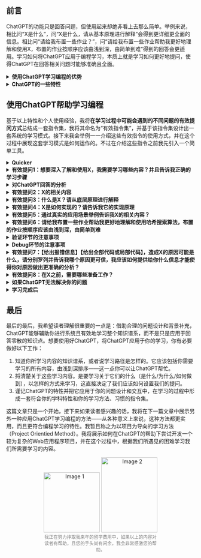 ## 前言


ChatGPT的功能只是回答问题，但使用起来却绝非看上去那么简单。举例来说，相比问“X是什么”，问“X是什么，请从基本原理进行解释”会得到更详细更全面的信息。相比问“请给我布置一些作业？”，问“请给我布置一些作业帮助我更好地理解和使用X，布置的作业按顺序应该由浅到深，由简单到难”得到的回答会更适用。学习如何将ChatGPT应用于编程学习，本质上就是学习如何更好地提问，使得ChatGPT在回答相关问题时能够准确且全面。



<details>
<summary> <strong> 使用ChatGPT学习编程的优势</summary></strong>



#### ChatGPT能够明显提高学习效率
可以将弄懂一个知识点所耗费的时间分为两部分：

1. 用于找到解答的时间

2. 用于理解解答的时间
 
ChatGPT将（1）和（2）所需的时间缩短到一个惊人的程度，特别是（1）部分。在ChatGPT之前，我们需要耗费大量的时间在（1）中。大家可以回想自己在ChatGPT之前为找到某个问题的解答的经历，有时候我们甚至可能在这上面花费数小时乃至数天，而ChatGPT不需要一分钟就能解决（更复杂的问题则需要多次交互，但花费的时间也要少得多得多）。而在（2）中，ChatGPT也能帮助你迅速理解解答并且针对对你的任何疑惑做出解答。


以前我们也许需要花费数个小时甚至数天来寻找答案，而理解答案的过程却不需要十分钟，现在有了ChatGPT，我们可以将整个过程——从寻找到理解答案——都缩短到5分钟。

#### ChatGPT能够降低学习的难度
**ChatGPT对于知识点的解释是动态的**，这一点是它和搜索引擎、书籍和其它知识获取方式的本质差异。同样一个知识点，如果出现在书或搜索引擎上，它的解释是已经固定的，它不会因为你看不懂而修改一个字，而如果出现在ChatGPT，你可以说“我看不懂，请解释得更详细一点”，可以说”我看不懂英文，请使用中文解答“，可以说“请尝试向一个完全没有这方面知识的人解释这个知识点”。

此外**ChatGPT还能够基于单个知识点无限扩展、延伸，帮助你理解各个知识点之间的关系，将知识点放入整个知识体系和实践中**。

#### ChatGPT能够降低学习的成本

最直接的，ChatGPT免去了购买大部分书籍的花费。我们只需要一个网站，或者只是一张完备的学习路径图，接下来的都可以交给ChatGPT。只有在学习到一定深度后，我们才需要特别购买一些书籍来补充欠缺。

ChatGPT免去了培训的费用。没有任何老师能够像ChatGPT这样，全天无休等待你的提问，耐心、专业，从不感到厌烦。

唯一且非常值得的费用也许是ChatGPT Plus的会员费用，每月20＄，绝对物超所值。

</details>


<details>
<summary> <strong> ChatGPT的一些特性</summary></strong>
 
在正式开始学习之前，有必要先简单介绍一下ChatGPT的一些特性，利用好这些特性能够帮助你更正确地设计你的问题，从而提高ChatGPT的回答质量。

#### ChatGPT的回答质量取决于提问质量
不同提问方式得到的答案质量差异是巨大的。比如我之前提到的，同样一个知识点，如果你只是普通询问“是什么”，那给出来的回答就会比较简单，有时候无法满足你对这个知识点应该达到的掌握程度。但是如果你问“X是什么？请从底层原理进行解释”，那么ChatGPT给出的答案就会详细得多。我们需要根据我们所问问题的情境，设计出适合该类问题的提问方式，这样才能得到质量更好的回答。


#### ChatGPT的答案并非一蹴而就
ChatGPT并不是一键给出正确答案，它是在与你不断交互的过程中才慢慢形成一个较为正确的回答，并且这个回答还能继续根据你的反馈进行修正。这就也是说，在绝大多数情况下，如果它的回答不能满足你的需求，你应该继续补充条件或者尝试修改自己的提问方式，并且将代码的结果也反馈给它。这样经过多轮的交互后，相比最初，ChatGPT给你的回答会清晰有效得多。当然，可能直到最后ChatGPT给出的结果也并不能让你满意，这就要说到下一个特点。

#### 使用ChatGPT并非只是为了获得正确答案
使用ChatGPT来完成一个任务和使用ChatGPT来学习是两回事。在前者的情境下，你会要求ChatGPT能够尽可能地正确且迅速地完成你的需求，但在后者的情境下，你要做的是从ChatGPT中的回答中学习到你要学习的内容。ChatGPT给予你的实现某个方法的代码可能是错误的，但是你可以把报错信息反馈给它让它改正，也可以让它解释这段代码，让它告诉你是如何实现这段代码的。总之错误很正常，你需要做的是从错误中学习。最理想的情况是你在它的教导下，从它的错误和自己的错误中学习，最后与它合力写出正确的代码。

</details>


## 使用ChatGPT帮助学习编程

基于以上特性和个人使用经验，我将**在学习过程中可能会遇到的不同问题的有效提问方式**总结成一套指令集，我将其命名为“有效指令集”，并基于该指令集设计出一套系统的学习模式。接下来我会举例一一介绍这些有效指令的使用方式，并在这个过程中展现这套学习模式是如何运作的。不过在介绍这些指令之前我先引入一个简单工具。
<details>
<summary> <strong> Quicker</summary></strong>

网站：https://getquicker.net/Download

Quicker是一款 Windows 平台上的快捷操作工具，可以帮助我们更快速、更方便地完成我们需要的操作。比如同样询问A/B/C/D知识点，不需要花费时间每次都输入““A/B/C/D是什么？请从底层原理进行解释”，只需要将指令"X是什么？请从底层原理进行解释“输入Quiker中，然后我们选中A/B/C/D，然后使用Quiker一键替换掉X即可。将所有指令都输入到Quicker后，能减少我们在输入上浪费的时间。使用其它有类似功能的快捷操作工具亦可。

[示例视频1]( https://www.bilibili.com/video/BV1rM4y1B7rw/?share_source=copy_web&vd_source=517d066e1daeca655783363f1e449202)

**如有需要，后续将发布如何使用Quicker录制指令的视频**
</details>

<details>
<summary> <strong> 有效提问1：想要深入了解和使用X，我需要学习哪些内容？并且告诉我正确的学习步骤</summary></strong>


接下来以”哈希搜索算法“（此处的”哈希搜索算法“更常见的中文叫法应为哈希查找算法，ChatGPT能够理解，不影响回答的准确性）为例对ChatGPT做出第一个提问。对于一个陌生的知识点，许多人的第一个提问往往是“X是什么”，但这并不是一个有效提问，ChatGPT给出的答案往往也并不能让人满意。而在使用另外一种更合理、有效的提问方式后，给出的答案立即得到改善。读者可以做出对比，注意在不同的询问方式下ChatGPT给出答案的不同。

![Pasted image 20230316162630](https://user-images.githubusercontent.com/69788237/227186142-4006eb4c-2b8f-4ac3-916b-7ac0e7cb562c.png)
![Pasted image 20230316162643](https://user-images.githubusercontent.com/69788237/227186487-efcd20b5-71b9-490e-be25-9be4f0461c04.png)

>因为只是示例，考虑到响应速度，使用的model是GPT-3.5。使用GPT-4答案会更准确，但使用体验未必更好。

哪种提问方式更好一目了然。

**任何一个知识点它不是独立的，它是其它知识点的基础，它自身也由很多更底层的知识点构成，当我们学习一个知识点我们不能直接问它是什么，这样提问得出的回答很可能是不全面，甚至无效的。**了解一个知识点，特别是位于知识体系中较为高层的知识点，必须也得了解与它相关的更底层的知识点，有效提问1的作用就是这个。


<details>
<summary> <strong> 使用GPT-3.5还是4.0</summary></strong>


同一个问题，ChatGPT4.0的回答：

![Pasted image 20230316185135](https://user-images.githubusercontent.com/69788237/227186910-32cc5bc9-3942-4893-b767-950e76369807.png)

对比两个回答，可以发现两者在对于知识点的回答上其实是相似的，所以在学习概念和知识点上其实可以优先选择响应速度快得多的GPT-3.5。什么时候优先使用GPT-4，这我也会在下文用到时指出。
</details>
</details>

<details>
<summary> <strong> 对ChatGPT回答的分析</summary></strong>


在有效提问1的回答中，ChatGPT给出了所有关于该知识点我们需要学习的内容，接下来我们要捋清楚关于这些学习内容，我们是要学习关于它们的什么，我们要以怎样的方式来学习，这直接决定了我们应该如何设置我们的提问。

一般来说，关于某个知识点，我们要学习以下内容：

1.是什么
2.为什么
3.真实的应用场景是什么
4.怎么做
5.做得是否正确，哪里错误，如何修改

1、2是为了从概念上理解知识点，3是为了从应用场景上理解这个知识点的作用（如果不了解这一点，很多知识点的学习会变得很枯燥也很抽象），4、5是为了实践操作。

缕清以上内容后，我们就可以根据不同的学习内容设计不同的有效提问。从概念上、从应用场景上、从实践上，三个不同的视角，设计提问时需要不同的侧重点。

接下来我们就只需要根据以上步骤对ChatGPT回答的学习进行学习即可，这里我将使用我发现的另一个**有效指令：X的相关内容**。在通过指令”什么是X？请从底层原理进行解释“提问之前，我们可以先使用这个有效指令来进行一个总体和广度上的认识。
</details>



<details>
<summary> <strong> 有效提问2：X的相关内容</summary></strong>



比如对“哈希函数的设计和实现”：

![Pasted image 20230316165421](https://user-images.githubusercontent.com/69788237/227187051-1142eeb0-26b8-457d-af1c-2248762a3a9e.png)

如果你对以上内容不满意，可以继续追问。

![Pasted image 20230316185636](https://user-images.githubusercontent.com/69788237/227187197-ffd97b6e-8fc4-4212-95e1-ab8ee513e245.png)

**对于基础的知识点，如果觉得不对劲可以对比Google和书。就我的经验来看，ChatGPT很少在比较宽泛、通用、基础的知识点上犯错（当然也很可能只是犯错了但我不知道而已，这一点请在使用时自己斟酌）。**
</details>


<details>
<summary> <strong> 有效提问3：什么是X？请从底层原理进行解释</summary></strong>


有效提问2是为了对X做出一个总的介绍，扩展和延申关于X的内容，这是广度上的认识。想要完全理解一个概念，特别是计算机中一些关键的概念，需要足够深度的认识，这就是有效提问3的作用。

![Pasted image 20230316193116](https://user-images.githubusercontent.com/69788237/227192986-2d6bba22-2d41-474b-93d5-9e537f1d66cb.png)

从回答中我们可以发现，虽然相比直接问“是什么”更加详细，但是并没有谈到什么“底层原理”。**这是因为“底层原理”这个表述其实并不适用于“哈希搜索算法”这个概念，”哈希搜索算法“的重要其实不在于它是什么，它而在在于如何实现及实现的原理**。对于这类情况，我们还需要追求一个有效提问4。


<details>
<summary>什么时候适用“底层原理”</summary>
![Pasted image 20230316194256](https://user-images.githubusercontent.com/69788237/227193310-32a74232-ba94-44d2-9fe0-c9f7aa51743a.png)

![Pasted image 20230316194356](https://user-images.githubusercontent.com/69788237/227193336-6b140a53-41ba-47a2-bffe-0fadcae11226.png)

当我们学习操作系统或任何底层原理时，这个提问的作用便十分明显。

</details>
</details>

<details>
<summary> <strong>  有效提问4：X是如何实现的？请告诉我它的实现原理</strong></summary>


![Pasted image 20230316195201](https://user-images.githubusercontent.com/69788237/227193934-c1c4a426-2c46-4da2-bcb9-72cad03ad683.png)

![Pasted image 20230316195214](https://user-images.githubusercontent.com/69788237/227194083-5880febf-6059-4d05-8314-ba9838e0a452.png)


回答的质量得到显著的提升。
</details>

<details>
<summary> <strong>  有效提问5：通过真实的应用场景举例告诉我X的相关内容？</strong></summary>


以上4个有效提问是基于概念上的提问，接下来开始对作用上的提问。作用上的提问其实相当重要，有时候我会首先问这个问题。了解真实的应用场景，能够让你在学习该内容时将其与真实的应用场景联系起来，从而让你明白这个知识点的意义，也让你的学习会不那么枯燥。而且更重要的是，一般来说这里出现的应用场景就是你要在实践中去最后完成的任务。

![Pasted image 20230316205532](https://user-images.githubusercontent.com/69788237/227194113-8fa864a1-8536-4aa1-a484-8bd886a0ccf5.png)

继续深入了解的话可以选择其中一个应用场景，同时指定一种编程语言，让ChatGPT教你完成一段代码。比如：


![Pasted image 20230317020831](https://user-images.githubusercontent.com/69788237/227194265-96d7c4ef-7027-4221-86dc-9cf0fd35e6b0.png)
</details>

<details>
<summary> <strong> 有效提问6：请给我布置一些作业帮助我更好地理解和使用哈希搜索算法，布置的作业按顺序应该由浅到深，由简单到难</strong></summary>


<details>
<summary> <strong> 实践环节中的注意事项</strong></summary>

接下来进入实践阶段，你可以使用有效提问6来让ChatGPT给你布置一些作业，也可以通过在有效提问5中的深入来开始实践。我的推荐是使用有效提问6，因为一上来就做5中的实践可能过难。在进入这个阶段后，**与ChatGPT的交互就变得更重要，你要随时验证它的代码，并将自己的代码也汇报给它**。

首先可以确定一点，代码是一定要自己敲一敲的，但是为了效率，你并不需要从零敲起——实际上你要意识到，在有了ChatGPT后，任何代码都不再需要从零敲起。另外你也不需要一上来就敲出完整的、正确的代码。在最初，我们甚至可以不敲代码，只让ChatGPT进行演示，然后我们弄懂它给出的代码并进行反馈和交互直到代码完整且正确地运行即可。但到最后，你需要至少知道实现这个功能的整个过程，直到代码中每个变量和函数的作用才算过关。如果你觉得这个内容非常重要，就在完成以上步骤的情况下尝试完全自己自主完成这段代码，这会很有效地帮助你理解这个内容，但如果是不重要的内容，就可以留到后来要应用时再来复习。
</details>

![Pasted image 20230317021538](https://user-images.githubusercontent.com/69788237/227194376-4b5661fa-5064-4a7a-8477-86642f9d5d99.png)


接下来开始我们的第一个实践。先使用有效提问2和3了解作业中不了解的概念，比如作业1中的哈希表和Java中的HashMap。在了解所有的概念后，就开始进入写代码环节。在这个环节中，你可以选择让它只告诉你步骤（那么你要在提问中指明不需要给出具体的代码），自己来完成代码；也可以让它将整个代码给出，然后自己验证并学习一遍是如何操作的；这取决于这个知识点的重要程度，也取决于你的学习习惯。最低标准是，你至少能够看懂整个过程，能够以伪代码的形式将其复述出来。


![Pasted image 20230317024939](https://user-images.githubusercontent.com/69788237/227194442-5de0d51c-d689-4392-914c-f37566d6f6cb.png)


将以上代码复制进IDEA中运行并验证。

</details>

<details>
<summary> <strong>验证环节的注意事项</summary></strong>
验证环节实际上是非常重要的一个步骤，理论上来说我们应该对ChatGPT给出的每个回答都进行验证，但我们知道如果这样做，ChatGPT为我们节省的时间都被会用在验证上。如果验证出答案不正确还好，错误能够得到改正，花在这部分上的时间是有效的，反之则得不偿失。所以我们有必要弄清楚，什么是有必要验证的，以怎样的方式来验证。


以我的经验来看，对于一个初学者需要学习的内容而言，ChatGPT的正确率高得惊人。可以说只要你使用正确的提问方式，你基本可以认定ChatGPT的答案是正确的，而我们需要验证的主要是代码和复杂的、底层的概念解释。


#### 验证的方式

最简单的验证方式就是使用搜索引擎，将ChatGPT的回答直接复制到搜索引擎，看是否有相似的回答。这种验证方式简单快速，用于随时验证你觉得可能存在错误的回答。如果是一段代码，则将其复制进IDEA中看是否报错，运行结果是否达到你的预期。



</details>


<details>
<summary> <strong>Debug环节的注意事项</summary></strong>


不要只是简单地问“为什么”。ChatGPT给出的回答基于你所给出的反馈，如果只是问为什么，很可能因为缺乏相关背景而给出错误的回答。在这种情况下，你需要引导ChatGPT告诉你，你需要给出它怎样的信息才能够让它帮助你分析出真正错误的所在。


如果ChatGPT给出的代码出现错误，一般来说可以简单地归结为两种情况：（1）代码本身的错误 （2）代码不全，配置不全，代码前置条件不足的错误；两种不同的错误使用的提问不同。


对于第一种错误，首先自己要通读并理解代码，然后将报错信息、代码信息和你的需求一同复制给ChatGPT，并提出有效提问7，并询问如何修改才能达到你的需求。
</details>

<details>

<summary><strong>有效提问7：【给出报错信息】【给出全部代码或局部代码】，造成X的原因可能是什么，请分别罗列并告诉我哪个原因更可信，我应该如何提供给你什么信息才能使得你对原因做出更准确的分析？</summary></strong>

![Pasted image 20230323195922](https://user-images.githubusercontent.com/69788237/227211629-5e16f708-4005-4529-90fa-9a1e2bdef303.png)



</details>

<details>
<summary><strong>有效提问8：在X之前，需要哪些准备工作？</summary></strong>
第二种错误会出现在你尝试使用ChatGPT开发较为复杂的功能时，这种错误更加隐蔽，因为代码本身可能没有任何错误，但是仍然无法运行或无法满足你的需求。

这些错误可能是因为你没有导入相关的依赖，这时候你要先使用有效提问8，问清楚ChatGPT代码是否完整，是否需要其它前置条件。

第二种错误实际上复杂得多，无法只是靠一两个问题就能迅速解决，这一点当你尝试开始开发项目时便会体验到，在下一篇文章我会尝试展开来讲如何解决这种错误。
第二种错误会出现在你尝试使用ChatGPT开发较为复杂的功能时，这种错误更加隐蔽，因为代码本身可能没有任何错误，但是仍然无法运行或无法满足你的需求。

这些错误可能是因为你没有导入相关的依赖，这时候你要先使用有效提问8，问清楚ChatGPT代码是否完整，是否需要其它前置条件。

第二种错误实际上复杂得多，无法只是靠一两个问题就能迅速解决，这一点当你尝试开始开发项目时便会体验到，在下一篇文章我会尝试展开来讲如何解决这种错误。


![Pasted image 20230316185135](https://user-images.githubusercontent.com/69788237/227199224-8d81464e-dbf2-447b-83e1-1f5fff0479de.png)


还有一种情况是因为版本更新一些功能不再能使用（比如在 2022年更新的Spring Security_ 5.7.0版本中 ，WebSecurityConfigurerAdapter这个class已经被弃用，而因为ChatGPT的信息是在2021年，它并不知道这个情况，所以仍会在代码中使用该class，结果导致代码错误）。这种情况就需要借用其它搜索引擎（此处推荐使用New Bing），比如搜索”WebSecurityConfigurerAdapter在最新版本中的Spring Security中是否还能使用“，你马上就会发现”WebSecurityConfigurerAdapter弃用“的搜索结果。

第二种错误对于初学者来说，如果没有事前意识到它们的存在，可能很难在实践中分辨出代码中究竟出现了什么错误，所以读者需要特别注意。
</details>

<details>
<summary><strong>如果ChatGPT无法解决你的问题</summary></strong>




首先尝试重新梳理自己的需求，将问题有条例地陈述出来，然后更换提问方式，从多个角度提问，补充更多条件，让ChatGPT更了解你想问的问题。

在确实经过多轮交互后仍无法解决问题时，在各大论坛或线下向更专业的人员咨询。

</details>

<details>
<summary><strong>学习完成后</summary></strong>



最后你能明白所有给出的代码且代码能够流畅运行，那么就算结束了。此外如果想进一步巩固，应该总结以上学习中的知识点和错误；最后自己再捋一遍全部代码，有必要的话也应该再完全自己写一遍代码，或者至少把思路（伪代码）写出来。

![Pasted image 20230318172030](https://user-images.githubusercontent.com/69788237/227194526-1f6144f4-ade6-4219-a1ae-ce4d73c27c92.png)

示例中的代码过于简单，所以没有任何错误，但在当你使用ChatGPT完成一段较为复杂的代码任务时，你会发现ChatGPT给出的代码会存在各种各样的细节错误，这很正常——这并不完全代表ChatGPT是“错误”的，这可能是因为你的沟通不到位，也可能是因为这部分细节应该由你来负责填补完成。

在这之后我们可以使用ChatGPT的Download插件，将整个页面下载下来作为笔记，以便未来随时参考。理论上来说，如果你的提问足够系统且完整，那么你甚至可以不再需要单独记录笔记。



</details>






## 最后

最后的最后，我希望读者理解很重要的一点是：借助合理的问题设计和背景补充，ChatGPT能够辅助你进行系统且有效地学习整个知识谱系，而不是只是应用于回答零散的知识点。想要使用好ChatGPT，将ChatGPT应用于你的学习，你有必要做好以下工作：

<ol>
<li>知道你所学习内容的知识谱系，或者说学习路径是怎样的。它应该包括你需要学习的所有内容，由浅到深排序——这一点你可以让ChatGPT帮忙。</li>
<li>捋清楚关于这些学习内容。是要学习关于它们的什么（是什么/为什么/如何做到），以怎样的方式来学习，这直接决定了我们应该如何设置我们的提问。</li>
<li>谨记ChatGPT的特性并把它应用于你的问题设计和交互中，在学习的过程中形成一套符合你的学科特性和你的学习方法、习惯的指令集。</li>
</ol>



这篇文章只是一个开始，接下来如果读者感兴趣的话，我将在下一篇文章中展示另外一种应用ChatGPT学习编程的方法——从各种意义上来说，这种方法都更实用，而且更符合编程学习的特性。我暂且称之为以项目为导向的学习方法（Project Orientied Method）。我将展示如何在ChatGPT的帮助下尝试开发一个较为复杂的Web应用程序项目，并在这个过程中，根据我们所遇见的困难学习我们所需要学习的内容。





   
    
    
 


<div align="center">
  <img src="https://user-images.githubusercontent.com/69788237/227213306-d3120e06-f1e9-46a8-875e-85608de6ad62.JPG" alt="Image 1" style="width: 150px; height: 160px;">
  <img src="https://user-images.githubusercontent.com/69788237/227213329-df40ed95-e9bf-4fc7-8763-d0979f69267a.JPG" alt="Image 2" style="width: 150px; height: 200px;">
   <br>
   <sub style="font-size: 12px; color: gray; max-width: 300px; display: inline-block; text-align: center;">我正在努力挣取我来年的留学费用中，如果以上的内容对读者有帮助，且您的手头尚有闲余，我会非常感激您的帮助。</sub>
   </br>
</div>



